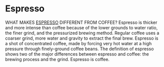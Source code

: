 # Espresso
WHAT MAKES [ESPRESSO](https://coffeeappnow.com/) DIFFERENT FROM COFFEE? Espresso is thicker and more intense than coffee because of the lower grounds to water ratio, the finer grind, and the pressurized brewing method. Regular coffee uses a coarser grind, more water and gravity to extract the final brew.
Espresso is a shot of concentrated coffee, made by forcing very hot water at a high pressure through finely-ground coffee beans. The definition of espresso shows two of the major differences between espresso and coffee: the brewing process and the grind. Espresso is coffee.
